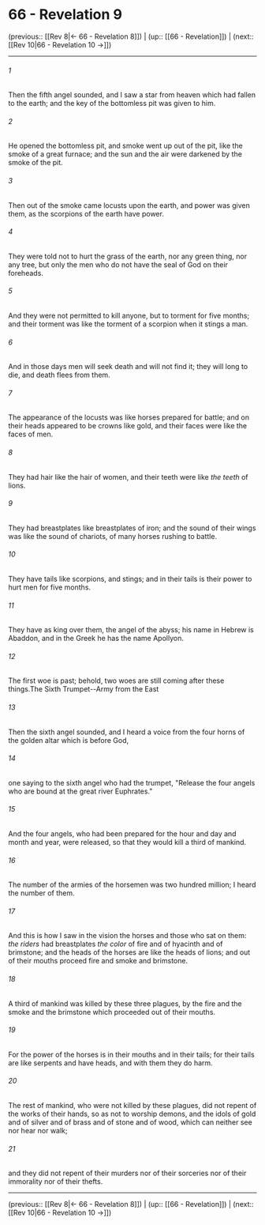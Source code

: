 # 66 - Revelation 9

(previous:: [[Rev 8|← 66 - Revelation 8]]) | (up:: [[66 - Revelation]]) | (next:: [[Rev 10|66 - Revelation 10 →]])

***


###### 1 
Then the fifth angel sounded, and I saw a star from heaven which had fallen to the earth; and the key of the bottomless pit was given to him. 

###### 2 
He opened the bottomless pit, and smoke went up out of the pit, like the smoke of a great furnace; and the sun and the air were darkened by the smoke of the pit. 

###### 3 
Then out of the smoke came locusts upon the earth, and power was given them, as the scorpions of the earth have power. 

###### 4 
They were told not to hurt the grass of the earth, nor any green thing, nor any tree, but only the men who do not have the seal of God on their foreheads. 

###### 5 
And they were not permitted to kill anyone, but to torment for five months; and their torment was like the torment of a scorpion when it stings a man. 

###### 6 
And in those days men will seek death and will not find it; they will long to die, and death flees from them. 

###### 7 
The appearance of the locusts was like horses prepared for battle; and on their heads appeared to be crowns like gold, and their faces were like the faces of men. 

###### 8 
They had hair like the hair of women, and their teeth were like _the teeth_ of lions. 

###### 9 
They had breastplates like breastplates of iron; and the sound of their wings was like the sound of chariots, of many horses rushing to battle. 

###### 10 
They have tails like scorpions, and stings; and in their tails is their power to hurt men for five months. 

###### 11 
They have as king over them, the angel of the abyss; his name in Hebrew is Abaddon, and in the Greek he has the name Apollyon. 

###### 12 
The first woe is past; behold, two woes are still coming after these things.The Sixth Trumpet--Army from the East 

###### 13 
Then the sixth angel sounded, and I heard a voice from the four horns of the golden altar which is before God, 

###### 14 
one saying to the sixth angel who had the trumpet, "Release the four angels who are bound at the great river Euphrates." 

###### 15 
And the four angels, who had been prepared for the hour and day and month and year, were released, so that they would kill a third of mankind. 

###### 16 
The number of the armies of the horsemen was two hundred million; I heard the number of them. 

###### 17 
And this is how I saw in the vision the horses and those who sat on them: _the riders_ had breastplates _the color_ of fire and of hyacinth and of brimstone; and the heads of the horses are like the heads of lions; and out of their mouths proceed fire and smoke and brimstone. 

###### 18 
A third of mankind was killed by these three plagues, by the fire and the smoke and the brimstone which proceeded out of their mouths. 

###### 19 
For the power of the horses is in their mouths and in their tails; for their tails are like serpents and have heads, and with them they do harm. 

###### 20 
The rest of mankind, who were not killed by these plagues, did not repent of the works of their hands, so as not to worship demons, and the idols of gold and of silver and of brass and of stone and of wood, which can neither see nor hear nor walk; 

###### 21 
and they did not repent of their murders nor of their sorceries nor of their immorality nor of their thefts.

***

(previous:: [[Rev 8|← 66 - Revelation 8]]) | (up:: [[66 - Revelation]]) | (next:: [[Rev 10|66 - Revelation 10 →]])
